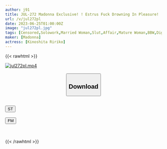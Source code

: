 ```yaml
---
author: j91
title: JUL-272 Madonna Exclusive! ! Estrus Fuck Drowning In Pleasure! ! Mother's Friend Rinko Kinoshita
url: /v/jul272pl
date: 2023-06-25T01:00:00Z
image: "jul272pl.jpg"
tags: [Censored,Solowork,Married Woman,Slut,Affair,Mature Woman,BBW,Digital Mosaic	 ]
maker: [Madonna]
actress: [Kinoshita Ririko]
---
```



{{< rawhtml >}}

<div class="video" data-videoid="3A9DwqyOzoCdPaJ">
    <a href="javascript:;">
        <img src="/v/jul272pl/jul272pl.jpg" width="WIDTH" height="HEIGHT" alt="jul272pl.mp4" loading="lazy">
    </a>
</div>

<script type="text/javascript" src="https://j91.asia/asset/on-demand-st.js"></script>

<br>
  <link rel="stylesheet" href="https://j91.asia/asset/bs5.css">
  
  <center>
  <button class="btn btn-primary" type="button" data-bs-toggle="collapse" data-bs-target=".multi-collapse" aria-expanded="false" aria-controls="multiCollapseExample1 multiCollapseExample2"><h2>Download</h2></button></center>
</p>
<div class="row">
  <div class="col">
    <div class="collapse multi-collapse" id="multiCollapseExample1">
      <div class="card card-body">
	      	      <br>
<div class="buttons">  
<a href="https://streamtape.to/v/3A9DwqyOzoCdPaJ" target="_blank"><button class="btn-hover color-3"><i class="fa fa-download"></i> ST</button></a></div>
    </div>
  </div>
</div>
  <div class="col">
    <div class="collapse multi-collapse" id="multiCollapseExample2">
      <div class="card card-body">
	      <br>
<div class="buttons">
    <a href="https://filemoon.sx/d/i96kzcovsm0v" target="_blank"><button class="btn-hover color-8"><i class="fa fa-download"></i> FM</button></a></div>
<br><br>
      </div>
    </div>
  </div>
</div>

{{< /rawhtml >}}
